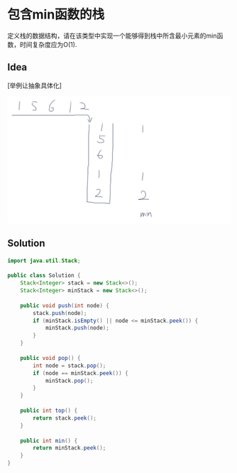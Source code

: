 # 包含min函数的栈

定义栈的数据结构，请在该类型中实现一个能够得到栈中所含最小元素的min函数，时间复杂度应为O(1).

## Idea

[举例让抽象具体化]

![image-20190802184347021](_image/image-20190802184347021.png)

## Solution

```java
import java.util.Stack;

public class Solution {
    Stack<Integer> stack = new Stack<>();
    Stack<Integer> minStack = new Stack<>();
    
    public void push(int node) {
        stack.push(node);
        if (minStack.isEmpty() || node <= minStack.peek()) {
            minStack.push(node);
        }
    }
    
    public void pop() {
        int node = stack.pop();
        if (node == minStack.peek()) {
            minStack.pop();
        }
    }
    
    public int top() {
        return stack.peek();
    }
    
    public int min() {
        return minStack.peek();
    }
}
```

